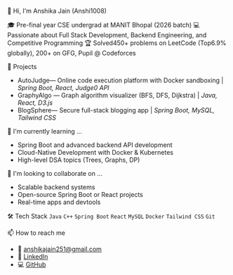 👋 Hi, I'm Anshika Jain (Anshi1008)

🎓 Pre-final year CSE undergrad at MANIT Bhopal (2026 batch)
💻 Passionate about Full Stack Development, Backend Engineering, and Competitive Programming
🏆 Solved450+ problems on LeetCode (Top6.9% globally), 200+ on GFG, Pupil @ Codeforces

 🚀 Projects
- AutoJudge— Online code execution platform with Docker sandboxing | *Spring Boot, React, Judge0 API*
- GraphyAlgo — Graph algorithm visualizer (BFS, DFS, Dijkstra) | *Java, React, D3.js*
- BlogSphere— Secure full-stack blogging app | *Spring Boot, MySQL, Tailwind CSS*

🧠 I'm currently learning ...
- Spring Boot and advanced backend API development  
- Cloud-Native Development with Docker & Kubernetes  
- High-level DSA topics (Trees, Graphs, DP)

 🤝 I'm looking to collaborate on ...
- Scalable backend systems  
- Open-source Spring Boot or React projects  
- Real-time apps and devtools

 🛠 Tech Stack
`Java` `C++` `Spring Boot` `React` `MySQL` `Docker` `Tailwind CSS` `Git`

 📫 How to reach me
- 📧 anshikajain251@gmail.com
- 🔗 [LinkedIn](https://linkedin.com/in/AnshikaJain)
- 💻 [GitHub](https://github.com/Anshi1008)


